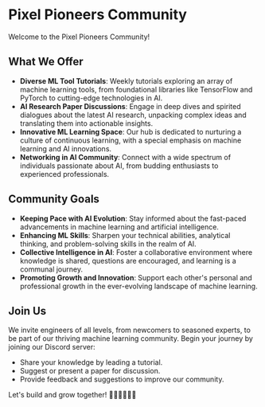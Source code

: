# Pixel Pioneers Community

Welcome to the Pixel Pioneers Community! 

## What We Offer

- **Diverse ML Tool Tutorials**: Weekly tutorials exploring an array of machine learning tools, from foundational libraries like TensorFlow and PyTorch to cutting-edge technologies in AI.
- **AI Research Paper Discussions**: Engage in deep dives and spirited dialogues about the latest AI research, unpacking complex ideas and translating them into actionable insights.
- **Innovative ML Learning Space**: Our hub is dedicated to nurturing a culture of continuous learning, with a special emphasis on machine learning and AI innovations.
- **Networking in AI Community**: Connect with a wide spectrum of individuals passionate about AI, from budding enthusiasts to experienced professionals.

## Community Goals

- **Keeping Pace with AI Evolution**: Stay informed about the fast-paced advancements in machine learning and artificial intelligence.
- **Enhancing ML Skills**: Sharpen your technical abilities, analytical thinking, and problem-solving skills in the realm of AI.
- **Collective Intelligence in AI**: Foster a collaborative environment where knowledge is shared, questions are encouraged, and learning is a communal journey.
- **Promoting Growth and Innovation**: Support each other's personal and professional growth in the ever-evolving landscape of machine learning.

## Join Us

We invite engineers of all levels, from newcomers to seasoned experts, to be part of our thriving machine learning community. Begin your journey by joining our Discord server:

- Share your knowledge by leading a tutorial.
- Suggest or present a paper for discussion.
- Provide feedback and suggestions to improve our community.

Let's build and grow together! 🌟👨‍💻👩‍💻🚀

